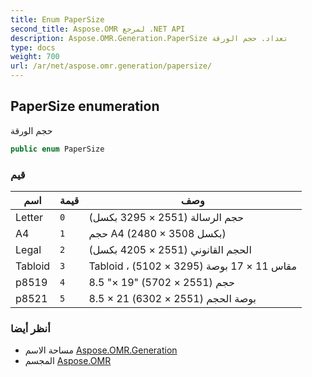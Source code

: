 ```yaml
---
title: Enum PaperSize
second_title: Aspose.OMR لمرجع .NET API
description: Aspose.OMR.Generation.PaperSize تعداد. حجم الورقة
type: docs
weight: 700
url: /ar/net/aspose.omr.generation/papersize/
---
```

## PaperSize enumeration

حجم الورقة

```csharp
public enum PaperSize
```

### قيم

| اسم | قيمة | وصف |
| --- | --- | --- |
| Letter | `0` | حجم الرسالة (2551 × 3295 بكسل) |
| A4 | `1` | حجم A4 (2480 × 3508 بكسل) |
| Legal | `2` | الحجم القانوني (2551 × 4205 بكسل) |
| Tabloid | `3` | Tabloid ، مقاس 11 × 17 بوصة (3295 × 5102) |
| p8519 | `4` | 8.5 "× 19" حجم (2551 × 5702) |
| p8521 | `5` | 8.5 × 21 بوصة الحجم (2551 × 6302) |

### أنظر أيضا

* مساحة الاسم [Aspose.OMR.Generation](../../aspose.omr.generation/)
* المجسم [Aspose.OMR](../../)


